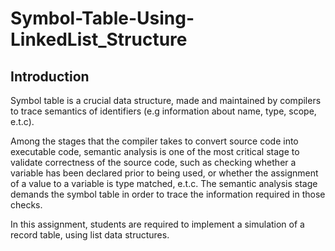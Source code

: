 # Symbol-Table-Using-LinkedList_Structure
## Introduction
Symbol table is a crucial data structure, made and maintained by compilers to trace semantics
of identifiers (e.g information about name, type, scope, e.t.c).

Among the stages that the compiler takes to convert source code into executable code,
semantic analysis is one of the most critical stage to validate correctness of the source code,
such as checking whether a variable has been declared prior to being used, or whether the
assignment of a value to a variable is type matched, e.t.c. The semantic analysis stage demands
the symbol table in order to trace the information required in those checks.

In this assignment, students are required to implement a simulation of a record table, using
list data structures.
